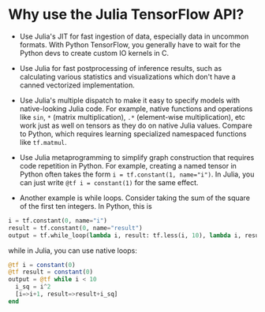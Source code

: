 # Why use the Julia TensorFlow API?

* Use Julia's JIT for fast ingestion of data, especially data in uncommon formats. With Python TensorFlow, you generally have to wait for the Python devs to create custom IO kernels in C.

* Use Julia for fast postprocessing of inference results, such as calculating various statistics and visualizations which don't have a canned vectorized implementation.

* Use Julia's multiple dispatch to make it easy to specify models with native-looking Julia code. For example, native functions and operations like `sin`, `*` (matrix multiplication), `.*` (element-wise multiplication), etc work just as well on tensors as they do on native Julia values. Compare to Python, which requires learning specialized namespaced functions like `tf.matmul`.

* Use Julia metaprogramming to simplify graph construction that requires code repetition in Python. For example, creating a named tensor in Python often takes the form `i = tf.constant(1, name="i")`. In Julia, you can just write `@tf i = constant(1)` for the same effect.

* Another example is while loops. Consider taking the sum of the square of the first ten integers. In Python, this is

```python
i = tf.constant(0, name="i")
result = tf.constant(0, name="result")
output = tf.while_loop(lambda i, result: tf.less(i, 10), lambda i, result: [i+1, result+tf.pow(i,2), [i, result])
```

while in Julia, you can use native loops:

```julia
@tf i = constant(0)
@tf result = constant(0)
output = @tf while i < 10
  i_sq = i^2
  [i=>i+1, result=>result+i_sq]
end
```
